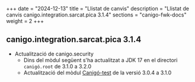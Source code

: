 +++
date        = "2024-12-13"
title       = "Llistat de canvis"
description = "Llistat de canvis canigo.integration.sarcat.pica 3.1.4"
sections    = "canigo-fwk-docs"
weight		= 2
+++

## canigo.integration.sarcat.pica 3.1.4

- Actualització de canigo.security
  - Dins del mòdul següent s'ha actualitzat a JDK 17 en el directori `canigó.root` de 3.1.0 a 3.2.0
  - Actualització del mòdul [Canigó-test](
    /plataformes/canigo/documentacio-llibreries/canigo.test/3.1.0/) de la versió 3.0.4 a 3.1.0
